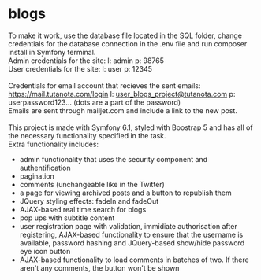 # blogs
To make it work, use the database file located in the SQL folder, change credentials for the database connection in the .env file and run composer install in Symfony terminal.<br>
Admin credentials for the site: l: admin p: 98765<br>
User credentials  for the site: l: user p: 12345<br>
<br>
Credentials for email account that recieves the sent emails: https://mail.tutanota.com/login l: user_blogs_project@tutanota.com p: userpassword123... (dots are a part of the password)<br>
Emails are sent through mailjet.com and include a link to the new post.<br>
<br>
This project is made with Symfony 6.1, styled with Boostrap 5 and has all of the necessary functionality specified in the task.<br>
Extra functionality includes: <br>
<ul>
 <li>admin functionality that uses the security component and authentification<br></li>
 <li>pagination<br></li>
 <li>comments (unchangeable like in the Twitter)<br></li>
 <li>a page for viewing archived posts and a button to republish them<br></li>
 <li>JQuery styling effects: fadeIn and fadeOut<br></li>
 <li>AJAX-based real time search for blogs<br></li>
 <li>pop ups with subtitle content<br></li>
 <li>user registration page with validation, immidiate authorisation after registering, AJAX-based functionality to ensure that the username is available, password hashing and JQuery-based show/hide password eye icon button</li>
 <li>AJAX-based functionality to load comments in batches of two. If there aren't any comments, the button won't be shown</li>
  
</ul>


